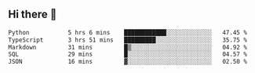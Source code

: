 ## Hi there 👋

<!--
**whirlun/whirlun** is a ✨ _special_ ✨ repository because its `README.md` (this file) appears on your GitHub profile.

Here are some ideas to get you started:

- 🔭 I’m currently working on ...
- 🌱 I’m currently learning ...
- 👯 I’m looking to collaborate on ...
- 🤔 I’m looking for help with ...
- 💬 Ask me about ...
- 📫 How to reach me: ...
- 😄 Pronouns: ...
- ⚡ Fun fact: ...
-->
<!--START_SECTION:waka-->

```txt
Python           5 hrs 6 mins    ████████████░░░░░░░░░░░░░   47.45 %
TypeScript       3 hrs 51 mins   █████████░░░░░░░░░░░░░░░░   35.75 %
Markdown         31 mins         █▒░░░░░░░░░░░░░░░░░░░░░░░   04.92 %
SQL              29 mins         █░░░░░░░░░░░░░░░░░░░░░░░░   04.57 %
JSON             16 mins         ▓░░░░░░░░░░░░░░░░░░░░░░░░   02.50 %
```

<!--END_SECTION:waka-->
